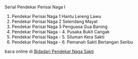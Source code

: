 Serial Pendekar Perisai Naga I
01. Pendekar Perisai Naga 1 Hantu Lereng Lawu
02. Pendekar Perisai Naga 2 Selendang Mayat
03. Pendekar Perisai Naga 3 Penguasa Gua Barong
04. Pendekar Perisai Naga - 4. Pusaka Bukit Cangak
05. Pendekar Perisai Naga - 5. Siluman Kera Sakti
06. Pendekar Perisai Naga - 6. Pemanah Sakti
Bertangan Seribu

baca online di <a href='http://cerita-silat.mywapblog.com' title='Pedang Sakti Cersil Istana Pendekar Dewa Naga Raja Iblis Racun Ceritasilat '> Bidadari Pendekar Naga Sakti</a>